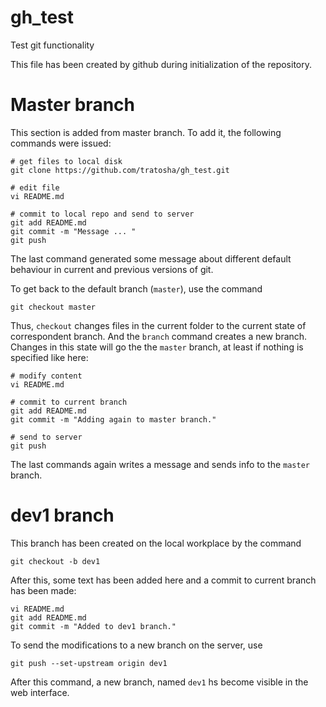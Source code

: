 # gh_test
Test git functionality

This file has been created by github during initialization of the repository. 

# Master branch
This section is added from master branch. To add it, the following commands were issued:

    # get files to local disk
    git clone https://github.com/tratosha/gh_test.git

    # edit file
    vi README.md

    # commit to local repo and send to server
    git add README.md
    git commit -m "Message ... "
    git push 

The last command generated some message about different default behaviour in current and previous versions of git.
    

To get back to the default branch (``master``), use the command

    git checkout master

Thus, ``checkout`` changes files in the current folder to the current state of correspondent branch. And the ``branch`` command creates a new branch.
Changes in this state will go the the ``master`` branch, at least if nothing is specified like here:

    # modify content
    vi README.md

    # commit to current branch
    git add README.md
    git commit -m "Adding again to master branch."

    # send to server
    git push

The last commands again writes a message and sends info to the ``master`` branch.



# dev1 branch
This branch has been created on the local workplace by the command

    git checkout -b dev1

After this, some text has been added here and a commit to current branch has been made:

    vi README.md
    git add README.md
    git commit -m "Added to dev1 branch."

To send the modifications to a new branch on the server, use

    git push --set-upstream origin dev1

After this command, a new branch, named ``dev1`` hs become visible in the web interface. 

